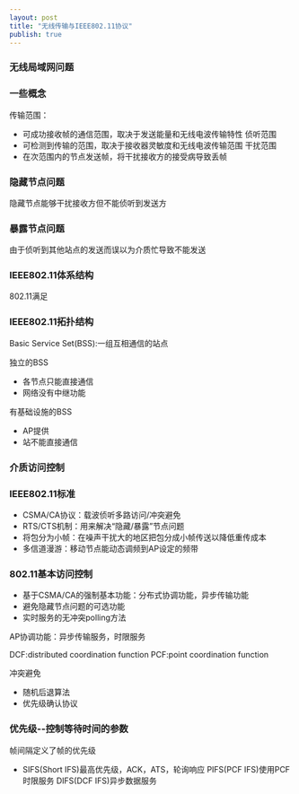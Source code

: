 ```yaml
---
layout: post
title: "无线传输与IEEE802.11协议"
publish: true
---
```


### 无线局域网问题
### 一些概念
传输范围：
- 可成功接收帧的通信范围，取决于发送能量和无线电波传输特性
侦听范围
- 可检测到传输的范围，取决于接收器灵敏度和无线电波传输范围
干扰范围
- 在次范围内的节点发送帧，将干扰接收方的接受病导致丢帧

### 隐藏节点问题
隐藏节点能够干扰接收方但不能侦听到发送方
### 暴露节点问题
由于侦听到其他站点的发送而误以为介质忙导致不能发送

### IEEE802.11体系结构
802.11满足

### IEEE802.11拓扑结构
Basic Service Set(BSS):一组互相通信的站点

独立的BSS
- 各节点只能直接通信
- 网络没有中继功能

有基础设施的BSS
- AP提供
- 站不能直接通信

### 介质访问控制
### IEEE802.11标准
- CSMA/CA协议：载波侦听多路访问/冲突避免
- RTS/CTS机制：用来解决“隐藏/暴露”节点问题
- 将包分为小帧：在噪声干扰大的地区把包分成小帧传送以降低重传成本
- 多信道漫游：移动节点能动态调频到AP设定的频带
### 802.11基本访问控制
- 基于CSMA/CA的强制基本功能：分布式协调功能，异步传输功能
- 避免隐藏节点问题的可选功能
- 实时服务的无冲突polling方法

AP协调功能：异步传输服务，时限服务

DCF:distributed coordination function
PCF:point coordination function

冲突避免
- 随机后退算法
- 优先级确认协议

### 优先级--控制等待时间的参数
帧间隔定义了帧的优先级
- SIFS(Short IFS)最高优先级，ACK，ATS，轮询响应
PIFS(PCF IFS)使用PCF时限服务
DIFS(DCF IFS)异步数据服务
